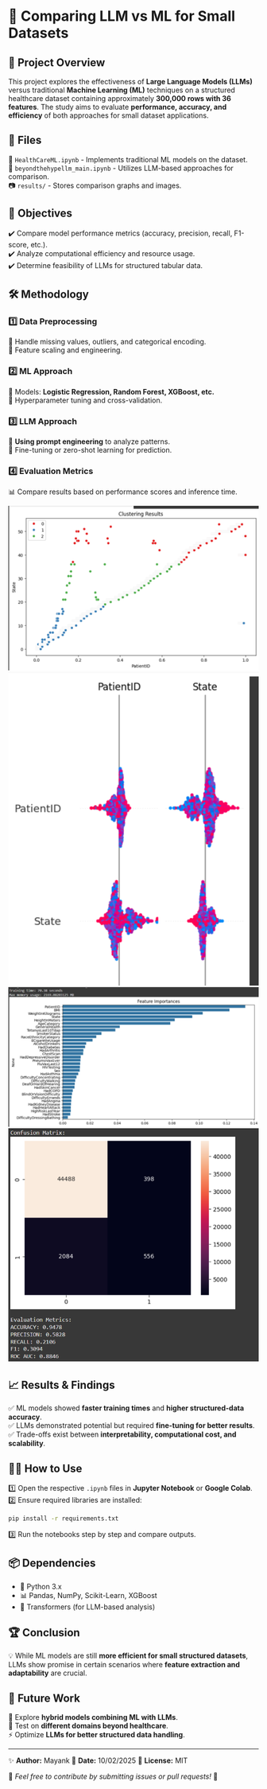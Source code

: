 # 🚀 Comparing LLM vs ML for Small Datasets


## 📌 Project Overview
This project explores the effectiveness of **Large Language Models (LLMs)** versus traditional **Machine Learning (ML)** techniques on a structured healthcare dataset containing approximately **300,000 rows with 36 features**. The study aims to evaluate **performance, accuracy, and efficiency** of both approaches for small dataset applications.

## 📂 Files
📁 `HealthCareML.ipynb` - Implements traditional ML models on the dataset.  
📁 `beyondthehypellm_main.ipynb` - Utilizes LLM-based approaches for comparison.  
📷 `results/` - Stores comparison graphs and images.

## 🎯 Objectives
✔️ Compare model performance metrics (accuracy, precision, recall, F1-score, etc.).  
✔️ Analyze computational efficiency and resource usage.  
✔️ Determine feasibility of LLMs for structured tabular data.

## 🛠 Methodology
### 1️⃣ Data Preprocessing
🔹 Handle missing values, outliers, and categorical encoding.  
🔹 Feature scaling and engineering.

### 2️⃣ ML Approach
🔹 Models: **Logistic Regression, Random Forest, XGBoost, etc.**  
🔹 Hyperparameter tuning and cross-validation.

### 3️⃣ LLM Approach
🔹 **Using prompt engineering** to analyze patterns.  
🔹 Fine-tuning or zero-shot learning for prediction.

### 4️⃣ Evaluation Metrics
📊 Compare results based on performance scores and inference time.

![Machine Learning vs LLM Image 1](1.png)  
![Machine Learning vs LLM Image 2](2.png)  
![Machine Learning vs LLM Image 3](3.png)  
![Machine Learning vs LLM Image 4](4.png)  



## 📈 Results & Findings
✅ ML models showed **faster training times** and **higher structured-data accuracy**.  
✅ LLMs demonstrated potential but required **fine-tuning for better results**.  
✅ Trade-offs exist between **interpretability, computational cost, and scalability**.

## 🏃‍♂️ How to Use
1️⃣ Open the respective `.ipynb` files in **Jupyter Notebook** or **Google Colab**.  
2️⃣ Ensure required libraries are installed:  
   ```bash
   pip install -r requirements.txt
   ```
3️⃣ Run the notebooks step by step and compare outputs.

## 📦 Dependencies
- 🐍 Python 3.x  
- 📊 Pandas, NumPy, Scikit-Learn, XGBoost  
- 🤖 Transformers (for LLM-based analysis)  

## 🏆 Conclusion
💡 While ML models are still **more efficient for small structured datasets**, LLMs show promise in certain scenarios where **feature extraction and adaptability** are crucial.

## 🔮 Future Work
🚀 Explore **hybrid models combining ML with LLMs**.  
📌 Test on **different domains beyond healthcare**.  
⚡ Optimize **LLMs for better structured data handling**.

---

✨ **Author:** Mayank
📅 **Date:** 10/02/2025
📜 **License:** MIT  

📌 _Feel free to contribute by submitting issues or pull requests!_ 🙌
